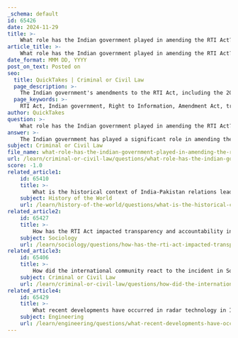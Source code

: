 ```yaml
---
_schema: default
id: 65426
date: 2024-11-29
title: >-
    What role has the Indian government played in amending the RTI Act?
article_title: >-
    What role has the Indian government played in amending the RTI Act?
date_format: MMM DD, YYYY
post_on_text: Posted on
seo:
  title: QuickTakes | Criminal or Civil Law
  page_description: >-
    The Indian government's amendments to the RTI Act, including the 2019 Amendment and 2023 modifications, significantly impact transparency and accountability, affecting Information Commissioners' autonomy and excluding political parties from the Act's purview.
  page_keywords: >-
    RTI Act, Indian government, Right to Information, Amendment Act, transparency, accountability, Information Commissioners, Digital Personal Data Protection Act, political party exemption, public authorities
author: QuickTakes
question: >-
    What role has the Indian government played in amending the RTI Act?
answer: >-
    The Indian government has played a significant role in amending the Right to Information (RTI) Act, particularly through the introduction of the Right to Information (Amendment) Act, 2019, and subsequent modifications in 2023.\n\n1. **Right to Information (Amendment) Act, 2019**: This amendment was introduced in the Lok Sabha on July 19, 2019, and passed on July 22, 2019. Key features of this amendment include:\n   - **Tenure and Salaries of Information Commissioners**: The amendment allows the central government to determine the tenure and salaries of the Chief Information Commissioner (CIC) and Information Commissioners (ICs) at both central and state levels. Previously, the RTI Act, 2005, stipulated that the term for the CIC and ICs was five years or until the age of 65, whichever came first. The amendment removed this provision, granting the government the authority to prescribe the term of office.\n   - **Impact on Autonomy**: Critics argue that this change could dilute the independence of the Information Commissions, potentially affecting their ability to operate without government influence. This has sparked significant debate regarding the implications for transparency and accountability in governance.\n\n2. **Digital Personal Data Protection Act, 2023**: More recently, the Digital Personal Data Protection Act, 2023, has further modified the RTI Act. Specifically, it amended Section 8(1)(j) of the RTI Act to create an exemption for all personal information from disclosure. This change removes the previously established exceptions that allowed for the release of personal information if it served a larger public interest. Critics of this amendment express concern that it could limit the scope of the RTI Act and hinder transparency.\n\n3. **Exclusion of Political Parties**: The 2019 amendment also removed political parties from the definition of public authorities under the RTI Act, thereby exempting them from its purview. This change applies retrospectively from June 3, 2013, and has been met with criticism as it limits the accountability of political entities.\n\nOverall, the Indian government's amendments to the RTI Act have been controversial, with significant implications for transparency, accountability, and the autonomy of information commissions in India. The ongoing debates reflect the tension between governmental control and the public's right to information.
subject: Criminal or Civil Law
file_name: what-role-has-the-indian-government-played-in-amending-the-rti-act.md
url: /learn/criminal-or-civil-law/questions/what-role-has-the-indian-government-played-in-amending-the-rti-act
score: -1.0
related_article1:
    id: 65410
    title: >-
        What is the historical context of India-Pakistan relations leading up to the SCO meeting?
    subject: History of the World
    url: /learn/history-of-the-world/questions/what-is-the-historical-context-of-indiapakistan-relations-leading-up-to-the-sco-meeting
related_article2:
    id: 65427
    title: >-
        How has the RTI Act impacted transparency and accountability in India?
    subject: Sociology
    url: /learn/sociology/questions/how-has-the-rti-act-impacted-transparency-and-accountability-in-india
related_article3:
    id: 65406
    title: >-
        How did the international community react to the incident in South Lebanon?
    subject: Criminal or Civil Law
    url: /learn/criminal-or-civil-law/questions/how-did-the-international-community-react-to-the-incident-in-south-lebanon
related_article4:
    id: 65429
    title: >-
        What recent developments have occurred in radar technology in India?
    subject: Engineering
    url: /learn/engineering/questions/what-recent-developments-have-occurred-in-radar-technology-in-india
---
```


&nbsp;